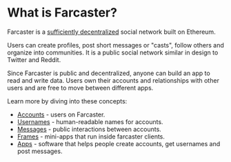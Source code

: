 # What is Farcaster?

Farcaster is a [sufficiently decentralized](https://www.varunsrinivasan.com/2022/01/11/sufficient-decentralization-for-social-networks) social network built on Ethereum.

Users can create profiles, post short messages or "casts", follow others and organize into communities. It is a public social network similar in design to Twitter and Reddit.

Since Farcaster is public and decentralized, anyone can build an app to read and write data. Users own their accounts and relationships with other users and are free to move between different apps.

Learn more by diving into these concepts:

- [Accounts](./accounts.md) - users on Farcaster.
- [Usernames](./usernames.md) - human-readable names for accounts.
- [Messages](./messages.md) - public interactions between accounts.
- [Frames](./frames.md) - mini-apps that run inside farcaster clients.
- [Apps](./apps.md) - software that helps people create accounts, get usernames and post messages.
